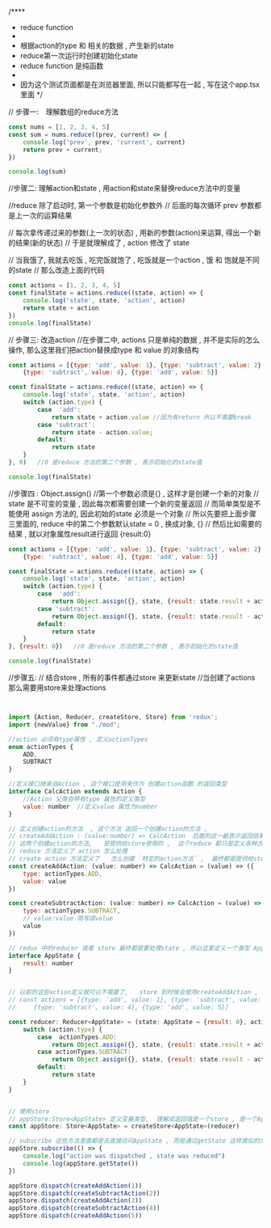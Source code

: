 /****
 * reduce function
 *
 * 根据action的type 和 相关的数据 , 产生新的state
 * reduce第一次运行时创建初始化state
 * reduce function 是纯函数
 *
 *  因为这个测试页面都是在浏览器里面, 所以只能都写在一起 , 写在这个app.tsx里面
 */

// 步骤一:　理解数组的reduce方法

```js
const nums = [1, 2, 3, 4, 5]
const sum = nums.reduce((prev, current) => {
    console.log('prev', prev, 'current', current)
    return prev + current;
})

console.log(sum)
```


//步骤二:  理解action和state , 用action和state来替换reduce方法中的变量

//reduce 除了启动时, 第一个参数是初始化参数外
// 后面的每次循环   prev 参数都是上一次的运算结果

// 每次拿传递过来的参数(上一次的状态) , 用新的参数(action)来运算,  得出一个新的结果(新的状态)
// 于是就理解成了 , action 修改了 state

// 当我饿了, 我就去吃饭 , 吃完饭就饱了  ,   吃饭就是一个action , 饿 和 饱就是不同的state
// 那么改造上面的代码

```js
const actions = [1, 2, 3, 4, 5]
const finalState = actions.reduce((state, action) => {
    console.log('state', state, 'action', action)
    return state + action
})
console.log(finalState)
```



// 步骤三: 改造action
//在步骤二中, actions 只是单纯的数据 , 并不是实际的怎么操作, 那么这里我们把action替换成type 和 value 的对象结构

```js
const actions = [{type: 'add', value: 1}, {type: 'subtract', value: 2}, {type: 'add', value: 3},
    {type: 'subtract', value: 4}, {type: 'add', value: 5}]

const finalState = actions.reduce((state, action) => {
    console.log('state', state, 'action', action)
    switch (action.type) {
        case  'add':
            return state + action.value //因为有return 所以不需要break
        case 'subtract':
            return state - action.value;
        default:
            return state
    }
}, 0)   //0 是reduce 方法的第二个参数 , 表示初始化的state值

console.log(finalState)
```



//步骤四 :  Object.assign() //第一个参数必须是{} , 这样才是创建一个新的对象
// state 是不可变的变量 , 因此每次都需要创建一个新的变量返回
// 而简单类型是不能使用 assign 方法的, 因此初始的state 必须是一个对象
// 所以先要把上面步骤三里面的, reduce 中的第二个参数默认state = 0 , 换成对象,  {}
// 然后比如需要的结果 , 就以对象属性result进行返回 {result:0}

```js
const actions = [{type: 'add', value: 1}, {type: 'subtract', value: 2}, {type: 'add', value: 3},
    {type: 'subtract', value: 4}, {type: 'add', value: 5}]

const finalState = actions.reduce((state, action) => {
    console.log('state', state, 'action', action)
    switch (action.type) {
        case  'add':
            return Object.assign({}, state, {result: state.result + action.value}) //第一个参数必须是{} , 这样才是创建一个新的对象, 第二个参数指定返回的是一个基于state的新的对象
        case 'subtract':
            return Object.assign({}, state, {result: state.result - action.value});
        default:
            return state
    }
}, {result: 0})   //0 是reduce 方法的第二个参数 , 表示初始化的state值

console.log(finalState)
```

 

//步骤五: 
// 结合store , 所有的事件都通过store 来更新state
//当创建了actions  那么需要用store来处理actions

```js


import {Action, Reducer, createStore, Store} from 'redux';
import {newValue} from "./mod";

//action 必须有type属性 , 定义actionTypes
enum actionTypes {
    ADD,
    SUBTRACT
}

//定义接口继承自Action , 这个接口是用来作为 创建action函数 的返回类型
interface CalcAction extends Action {
    //Action 父类自带有type 属性的定义类型
    value: number  //定义value 属性为number
}

// 定义创建action的方法  , 这个方法 返回一个创建action的方法 ,
// createAddAction : (value:number) => CalcAction  后面的这一截表示返回结果类型的是一个方法
// 这两个创建action的方法,   是提供给store使用的 ,  这个reduce 都只是定义各种方法
// reduce 方法定义了 action 怎么处理
// create action 方法定义了   怎么创建 `特定的action方法` ,  最终都是提供给store 调用
const createAddAction: (value: number) => CalcAction = (value) => ({
    type: actionTypes.ADD,
    value: value
})

const createSubtractAction: (value: number) => CalcAction = (value) => ({
    type: actionTypes.SUBTRACT,
    // value:value 简写成value
    value
})

// redux 中的reducer 或者 store 最终都是要处理state , 所以这里定义一个类型 AppState
interface AppState {
    result: number
}


// 以前的这些action定义就可以不需要了,   store 到时候会使用createAddAction , 或createSubtractAction , 这样的action创建方法来创建action
// const actions = [{type: 'add', value: 1}, {type: 'subtract', value: 2}, {type: 'add', value: 3},
//     {type: 'subtract', value: 4}, {type: 'add', value: 5}]

const reducer: Reducer<AppState> = (state: AppState = {result: 0}, action: CalcAction) => {
    switch (action.type) {
        case  actionTypes.ADD:
            return Object.assign({}, state, {result: state.result + action.value}) //第一个参数必须是{} , 这样才是创建一个新的对象, 第二个参数指定返回的是一个基于state的新的对象
        case actionTypes.SUBTRACT:
            return Object.assign({}, state, {result: state.result - action.value});
        default:
            return state
    }
}


// 使用store
// appStore:Store<AppState> 定义变量类型,  理解成返回值是一个store , 是一个AppState 相关的Store
const appStore: Store<AppState> = createStore<AppState>(reducer)

// subscribe 这些方法里面都是去直接访问AppState , 而是通过getState 这样类似的方法
appStore.subscribe(() => {
    console.log("action was dispatched , state was reduced")
    console.log(appStore.getState())
})

appStore.dispatch(createAddAction(1))
appStore.dispatch(createSubtractAction(2))
appStore.dispatch(createAddAction(3))
appStore.dispatch(createSubtractAction(4))
appStore.dispatch(createAddAction(5))

```


